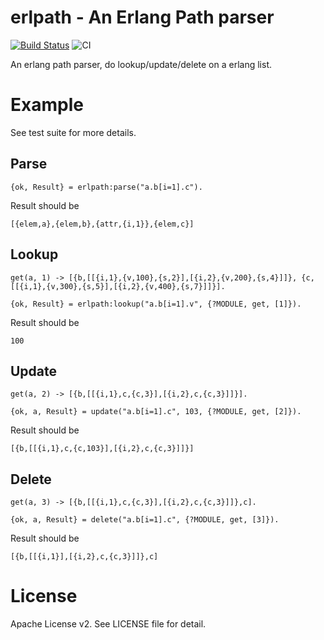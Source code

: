 # erlpath - An Erlang Path parser

[![Build Status](https://travis-ci.org/fangbo1988/erlpath.svg?branch=master)](https://travis-ci.org/fangbo1988/erlpath)
![CI](https://github.com/fangbo1988/erlpath/workflows/CI/badge.svg?branch=master)

An erlang path parser, do lookup/update/delete on a erlang list.

# Example
See test suite for more details.

## Parse
```
{ok, Result} = erlpath:parse("a.b[i=1].c").
```
Result should be
```
[{elem,a},{elem,b},{attr,{i,1}},{elem,c}]
```

## Lookup
```
get(a, 1) -> [{b,[[{i,1},{v,100},{s,2}],[{i,2},{v,200},{s,4}]]}, {c,[[{i,1},{v,300},{s,5}],[{i,2},{v,400},{s,7}]]}].
    
{ok, Result} = erlpath:lookup("a.b[i=1].v", {?MODULE, get, [1]}).
```
Result should be
```
100
```

## Update
```
get(a, 2) -> [{b,[[{i,1},c,{c,3}],[{i,2},c,{c,3}]]}].

{ok, a, Result} = update("a.b[i=1].c", 103, {?MODULE, get, [2]}).
```
Result should be
```
[{b,[[{i,1},c,{c,103}],[{i,2},c,{c,3}]]}]
```

## Delete
```
get(a, 3) -> [{b,[[{i,1},c,{c,3}],[{i,2},c,{c,3}]]},c].

{ok, a, Result} = delete("a.b[i=1].c", {?MODULE, get, [3]}).
```
Result should be
```
[{b,[[{i,1}],[{i,2},c,{c,3}]]},c]
```

# License
Apache License v2. See LICENSE file for detail.

